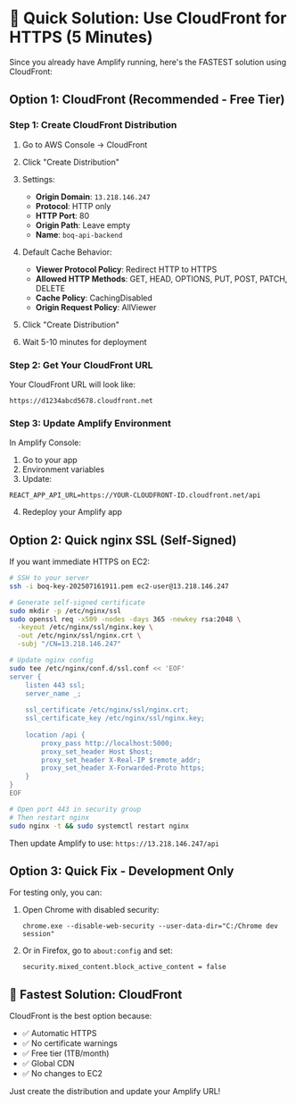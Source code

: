 # 🚀 Quick Solution: Use CloudFront for HTTPS (5 Minutes)

Since you already have Amplify running, here's the FASTEST solution using CloudFront:

## Option 1: CloudFront (Recommended - Free Tier)

### Step 1: Create CloudFront Distribution

1. Go to AWS Console → CloudFront
2. Click "Create Distribution"
3. Settings:
   - **Origin Domain**: `13.218.146.247`
   - **Protocol**: HTTP only
   - **HTTP Port**: 80
   - **Origin Path**: Leave empty
   - **Name**: `boq-api-backend`

4. Default Cache Behavior:
   - **Viewer Protocol Policy**: Redirect HTTP to HTTPS
   - **Allowed HTTP Methods**: GET, HEAD, OPTIONS, PUT, POST, PATCH, DELETE
   - **Cache Policy**: CachingDisabled
   - **Origin Request Policy**: AllViewer

5. Click "Create Distribution"
6. Wait 5-10 minutes for deployment

### Step 2: Get Your CloudFront URL

Your CloudFront URL will look like:
```
https://d1234abcd5678.cloudfront.net
```

### Step 3: Update Amplify Environment

In Amplify Console:
1. Go to your app
2. Environment variables
3. Update:
```
REACT_APP_API_URL=https://YOUR-CLOUDFRONT-ID.cloudfront.net/api
```

4. Redeploy your Amplify app

## Option 2: Quick nginx SSL (Self-Signed)

If you want immediate HTTPS on EC2:

```bash
# SSH to your server
ssh -i boq-key-202507161911.pem ec2-user@13.218.146.247

# Generate self-signed certificate
sudo mkdir -p /etc/nginx/ssl
sudo openssl req -x509 -nodes -days 365 -newkey rsa:2048 \
  -keyout /etc/nginx/ssl/nginx.key \
  -out /etc/nginx/ssl/nginx.crt \
  -subj "/CN=13.218.146.247"

# Update nginx config
sudo tee /etc/nginx/conf.d/ssl.conf << 'EOF'
server {
    listen 443 ssl;
    server_name _;
    
    ssl_certificate /etc/nginx/ssl/nginx.crt;
    ssl_certificate_key /etc/nginx/ssl/nginx.key;
    
    location /api {
        proxy_pass http://localhost:5000;
        proxy_set_header Host $host;
        proxy_set_header X-Real-IP $remote_addr;
        proxy_set_header X-Forwarded-Proto https;
    }
}
EOF

# Open port 443 in security group
# Then restart nginx
sudo nginx -t && sudo systemctl restart nginx
```

Then update Amplify to use: `https://13.218.146.247/api`

## Option 3: Quick Fix - Development Only

For testing only, you can:
1. Open Chrome with disabled security:
   ```
   chrome.exe --disable-web-security --user-data-dir="C:/Chrome dev session"
   ```

2. Or in Firefox, go to `about:config` and set:
   ```
   security.mixed_content.block_active_content = false
   ```

## 🎯 Fastest Solution: CloudFront

CloudFront is the best option because:
- ✅ Automatic HTTPS
- ✅ No certificate warnings
- ✅ Free tier (1TB/month)
- ✅ Global CDN
- ✅ No changes to EC2

Just create the distribution and update your Amplify URL!